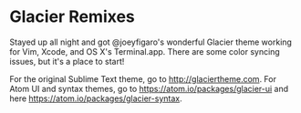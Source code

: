 Glacier Remixes
=================

Stayed up all night and got @joeyfigaro's wonderful Glacier theme working for Vim, Xcode, and OS X's Terminal.app. There are some color syncing issues, but it's a place to start!

For the original Sublime Text theme, go to http://glaciertheme.com. For Atom UI and syntax themes, go to https://atom.io/packages/glacier-ui and here https://atom.io/packages/glacier-syntax.
